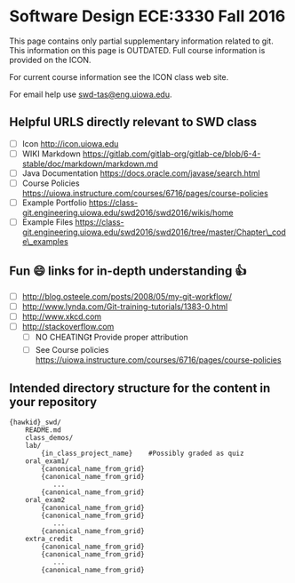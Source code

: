 Software Design ECE:3330 Fall 2016
=======================

This page contains only partial supplementary information related to git.
This information on this page is OUTDATED.
Full course information is provided on the ICON.

For current course information see the ICON class web site.

For email help use <swd-tas@eng.uiowa.edu>.

Helpful URLS directly relevant to SWD class
--------
- [ ] Icon               http://icon.uiowa.edu
- [ ] WIKI Markdown      https://gitlab.com/gitlab-org/gitlab-ce/blob/6-4-stable/doc/markdown/markdown.md
- [ ] Java Documentation https://docs.oracle.com/javase/search.html
- [ ] Course Policies    https://uiowa.instructure.com/courses/6716/pages/course-policies
- [ ] Example Portfolio  https://class-git.engineering.uiowa.edu/swd2016/swd2016/wikis/home
- [ ] Example Files      https://class-git.engineering.uiowa.edu/swd2016/swd2016/tree/master/Chapter\_code\_examples

Fun :smile: links for in-depth understanding :thumbsup:
--------
- [ ] http://blog.osteele.com/posts/2008/05/my-git-workflow/
- [ ] http://www.lynda.com/Git-training-tutorials/1383-0.html
- [ ] http://www.xkcd.com
- [ ] http://stackoverflow.com
    - [ ] NO CHEATING:exclamation: Provide proper attribution
    - [ ] See Course policies https://uiowa.instructure.com/courses/6716/pages/course-policies

Intended directory structure for the content in your repository
---------
```
{hawkid}_swd/
    README.md
    class_demos/
    lab/
        {in_class_project_name}    #Possibly graded as quiz
    oral_exam1/
        {canonical_name_from_grid}
        {canonical_name_from_grid}
           ...
        {canonical_name_from_grid}
    oral_exam2
        {canonical_name_from_grid}
        {canonical_name_from_grid}
           ...
        {canonical_name_from_grid}
    extra_credit
        {canonical_name_from_grid}
        {canonical_name_from_grid}
           ...
        {canonical_name_from_grid}
```
